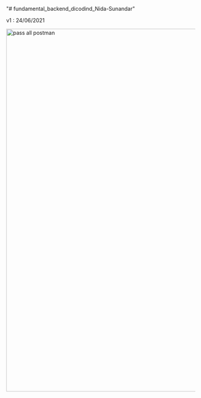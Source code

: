"# fundamental_backend_dicodind_Nida-Sunandar"

v1 : 24/06/2021

<img width="964" alt="pass all postman" src="https://drive.google.com/uc?export=view&id=1a33e5INWYrADU6uvg6eZNF6fD-KXNjV0">
